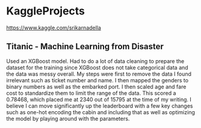 # KaggleProjects
https://www.kaggle.com/srikarnadella

## Titanic - Machine Learning from Disaster
Used an XGBoost model. Had to do a lot of data cleaning to prepare the dataset for the training since XGBoost does not take categorical data and the data was messy overall. My steps were first to remove the data I found irrelevant such as ticket number and name. I then mapped the genders to binary numbers as well as the embarked port. I then scaled age and fare cost to standardize them to limit the range of the data. This scored a 0.78468, which placed me at 2340 out of 15795 at the time of my writing. I believe I can move significantly up the leaderboard with a few key changes such as one-hot encoding the cabin and including that as well as optimizing the model by playing around with the parameters.


